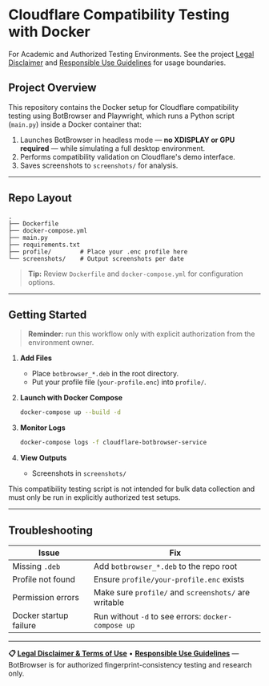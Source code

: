 # Cloudflare Compatibility Testing with Docker

For Academic and Authorized Testing Environments. See the project [Legal Disclaimer](../../DISCLAIMER.md) and [Responsible Use Guidelines](../../RESPONSIBLE_USE.md) for usage boundaries.

## Project Overview

This repository contains the Docker setup for Cloudflare compatibility testing using BotBrowser and Playwright, which runs a Python script (`main.py`) inside a Docker container that:

1. Launches BotBrowser in headless mode — **no XDISPLAY or GPU required** — while simulating a full desktop environment.
2. Performs compatibility validation on Cloudflare's demo interface.
3. Saves screenshots to `screenshots/` for analysis.

---

## Repo Layout

```
.
├── Dockerfile
├── docker-compose.yml
├── main.py
├── requirements.txt
├── profile/        # Place your .enc profile here
└── screenshots/    # Output screenshots per date
```

> **Tip:** Review `Dockerfile` and `docker-compose.yml` for configuration options.

---

## Getting Started

> **Reminder:** run this workflow only with explicit authorization from the environment owner.

1. **Add Files**

   * Place `botbrowser_*.deb` in the root directory.
   * Put your profile file (`your-profile.enc`) into `profile/`.

2. **Launch with Docker Compose**

   ```bash
   docker-compose up --build -d
   ```

3. **Monitor Logs**

   ```bash
   docker-compose logs -f cloudflare-botbrowser-service
   ```

4. **View Outputs**

   * Screenshots in `screenshots/`

This compatibility testing script is not intended for bulk data collection and must only be run in explicitly authorized test setups.

---

## Troubleshooting

| Issue                  | Fix                                                                   |
| ---------------------- | --------------------------------------------------------------------- |
| Missing `.deb`         | Add `botbrowser_*.deb` to the repo root                               |
| Profile not found      | Ensure `profile/your-profile.enc` exists                              |
| Permission errors      | Make sure `profile/` and `screenshots/` are writable |
| Docker startup failure | Run without `-d` to see errors: `docker-compose up`                   |

---

**📋 [Legal Disclaimer & Terms of Use](https://github.com/botswin/BotBrowser/blob/main/DISCLAIMER.md)** • **[Responsible Use Guidelines](https://github.com/botswin/BotBrowser/blob/main/RESPONSIBLE_USE.md)** — BotBrowser is for authorized fingerprint-consistency testing and research only.
